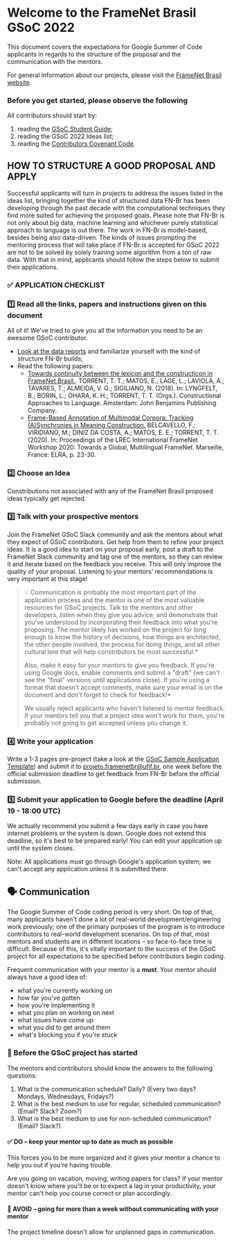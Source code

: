 # Welcome to the FrameNet Brasil GSoC 2022

This document covers the expectations for Google Summer of Code applicants in regards to the structure of the proposal and the communication with the mentors.

For general information about our projects, please visit the [FrameNet Brasil website](https://www2.ufjf.br/framenetbr-en/).

### Before you get started, please observe the following

All contributors should start by:

1. reading the [GSoC Student Guide](https://google.github.io/gsocguides/student/);
2. reading the GSoC 2022 Ideas list;
3. reading the [Contributors Covenant Code](https://github.com/FrameNetBrasil/GSoC/blob/main/GSoC2022/resources/Contributor%20Covenant%20Code%20of%20Conduct.md). 

## HOW TO STRUCTURE A GOOD PROPOSAL AND APPLY

Successful applicants will turn in projects to address the issues listed in the ideas list, bringing together the kind of structured data FN-Br has been developing through the past decade with the computational techniques they find more suited for achieving the proposed goals. Please note that FN-Br is not only about big data, machine learning and whichever purely statistical approach to language is out there. The work in FN-Br is model-based, besides being also data-driven. The kinds of issues prompting the mentoring process that will take place if FN-Br is accepted for GSoC 2022 are not to be solved by solely training some algorithm from a ton of raw data. With that in mind, applicants should follow the steps below to submit their applications.

### :white_check_mark: APPLICATION CHECKLIST

### :one: **Read all the links, papers and instructions** given on this document
All of it! We've tried to give you all the information you need to be an awesome GSoC contributor. 

  - [Look at the data reports](https://www2.ufjf.br/framenetbr-en/data/) and familiarize yourself with the kind of structure FN-Br builds;
  - Read the following papers:
    - [Towards continuity between the lexicon and the constructicon in FrameNet Brasil.](https://benjamins.com/catalog/cal.22.04tor). TORRENT, T. T.; MATOS, E.; LAGE, L.; LAVIOLA, A.; TAVARES, T.; ALMEIDA, V. G.; SIGILIANO, N. (2018).  In: LYNGFELT, B.; BORIN, L.; OHARA, K. H.; TORRENT, T. T. (Orgs.). Constructional Approaches to Language. Amsterdam: John Benjamins Publishing Company.
    - [Frame-Based Annotation of Multimodal Corpora: Tracking (A)Synchronies in Meaning Construction.](https://aclanthology.org/2020.framenet-1.4.pdf) BELCAVELLO, F.; VIRIDIANO, M.; DINIZ DA COSTA, A.; MATOS, E. E.; TORRENT, T. T. (2020). In: Proceedings of the LREC International FrameNet Workshop 2020: Towards a Global, Multilingual FrameNet. Marseille, France: ELRA, p. 23-30. 

### :two: **Choose an Idea**
Constributions not associated with any of the FrameNet Brasil proposed ideas typically get rejected.

### :three: **Talk with your prospective mentors**

Join the FrameNet GSoC Slack community and ask the mentors about what they expect of GSoC contributors. Get help from them to refine your project ideas. It is a good idea to start on your proposal early, post a draft to the FrameNet Slack community and tag one of the mentors, so they can review it and iterate based on the feedback you receive. This will only improve the quality of your proposal. Listening to your mentors' recommendations is very important at this stage!

> :bulb: Communication is probably the most important part of the application process and the mentor is one of the most valuable resources for GSoC projects. Talk to the mentors and other developers, _listen_ when they give you advice, and demonstrate that you've understood by incorporating their feedback into what you're proposing. The mentor likely has worked on the project for long enough to know the history of decisions, how things are architected, the other people involved, the process for doing things, and all other cultural lore that will help constributors be most successful.* 
>
> Also, make it easy for your mentors to give you feedback. If you're using Google docs, enable comments and submit a "draft" (we can't see the "final" versions until applications close). If you're using a format that doesn't accept comments, make sure your email is on the document and don't forget to check for feedback!*
> 
> We usually reject applicants who haven't listened to mentor feedback. If your mentors tell you that a project idea won't work for them, you're probably not going to get accepted unless you change it.

### :four: **Write your application**

Write a 1-3 pages pre-project (take a look at the [GSoC Sample Application Template](https://github.com/FrameNetBrasil/GSoC/blob/main/GSoC2022/resources/GSoC%20Sample%20Application%20Template.md "GSoC Sample Application Template.md")) and submit it to projeto.framenetbr@ufjf.br, one week before the official submission deadline to get feedback from FN-Br before the official submission.


### :five: **Submit your application to Google before the deadline (April 19 - 18:00 UTC)**
We actually recommend you submit a few days early in case you have internet problems or the system is down. Google does not extend this deadline, so it's best to be prepared early! You can edit your application up until the system closes.

Note: All applications _must_ go through Google's application system; we can't accept any application unless it is submitted there.

## :speaking_head: Communication

The Google Summer of Code coding period is very short. On top of that, many applicants haven't done a lot of real-world development/engineering work previously; one of the primary purposes of the program is to introduce contributors to real-world development scenarios. On top of that, most mentors and students are in different locations – so face-to-face time is difficult. Because of this, it's vitally important to the success of the GSoC project for all expectations to be specified before contributors begin coding.

Frequent communication with your mentor is a **must**. Your mentor should always have a good idea of:

-  what you're currently working on
-  how far you've gotten
-  how you're implementing it
-  what you plan on working on next
-  what issues have come up
-  what you did to get around them
-  what's blocking you if you're stuck

### :handshake: Before the GSoC project has started

The mentors and contributors should know the answers to the following questions:

1.  What is the communication schedule? Daily? (Every two days? Mondays, Wednesdays, Fridays?)
2.  What is the best medium to use for regular, scheduled communication? (Email? Slack? Zoom?)
3.  What is the best medium to use for non-scheduled communication? (Email? Slack?)

#### :white_check_mark: DO – keep your mentor up to date as much as possible
    
This forces you to be more organized and it gives your mentor a chance to help you out if you're having trouble.

Are you going on vacation, moving, writing papers for class? If your mentor doesn't know where you'll be or to expect a lag in your productivity, your mentor can't help you course correct or plan accordingly.
    
#### :no_entry_sign: AVOID – going for more than a week without communicating with your mentor
    
The project timeline doesn't allow for unplanned gaps in communication.
